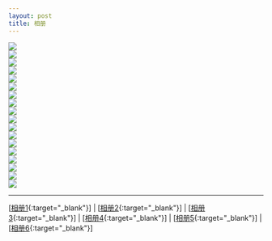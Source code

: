 ```yaml
---
layout: post
title: 相册
---
```

<img src="http://107.182.178.93/static/photos/small_IMG_0767.JPG"><br>
<img src="http://107.182.178.93/static/photos/small_IMG_0772.JPG"><br>
<img src="http://107.182.178.93/static/photos/small_IMG_0773.JPG"><br>
<img src="http://107.182.178.93/static/photos/small_IMG_0776.JPG"><br>
<img src="http://107.182.178.93/static/photos/small_IMG_0777.JPG"><br>
<img src="http://107.182.178.93/static/photos/small_IMG_0778.JPG"><br>
<img src="http://107.182.178.93/static/photos/small_IMG_0780.JPG"><br>
<img src="http://107.182.178.93/static/photos/small_IMG_0782.JPG"><br>
<img src="http://107.182.178.93/static/photos/small_IMG_0783.JPG"><br>
<img src="http://107.182.178.93/static/photos/small_IMG_0784.JPG"><br>
<img src="http://107.182.178.93/static/photos/small_IMG_0785.JPG"><br>
<img src="http://107.182.178.93/static/photos/small_IMG_0787.JPG"><br>
<img src="http://107.182.178.93/static/photos/small_IMG_0789.JPG"><br>
<img src="http://107.182.178.93/static/photos/small_IMG_0794.JPG"><br>
<img src="http://107.182.178.93/static/photos/small_IMG_0796.JPG"><br>
<img src="http://107.182.178.93/static/photos/small_IMG_0797.JPG"><br>
<img src="http://107.182.178.93/static/photos/small_IMG_0798.JPG"><br>
<img src="http://107.182.178.93/static/photos/small_IMG_0811.JPG"><br>


---

[[相册1][ref1]{:target="_blank"}] | [[相册2][ref2]{:target="_blank"}] | [[相册3][ref3]{:target="_blank"}] | [[相册4][ref4]{:target="_blank"}] | [[相册5][ref5]{:target="_blank"}] | [[相册6][ref6]{:target="_blank"}]

[ref0]:http://about.uuspider.com/2017/03/14/photo.html
[ref1]:http://about.uuspider.com/2017/03/14/photo1.html
[ref2]:http://about.uuspider.com/2017/03/14/photo2.html
[ref3]:http://about.uuspider.com/2017/03/14/photo3.html
[ref4]:http://about.uuspider.com/2017/03/14/photo4.html
[ref5]:http://about.uuspider.com/2017/03/14/photo5.html
[ref6]:http://about.uuspider.com/2017/03/14/photo6.html


<script type="text/javascript">var cnzz_protocol = (("https:" == document.location.protocol) ? " https://" : " http://");document.write(unescape("%3Cspan id='cnzz_stat_icon_1260865756'%3E%3C/span%3E%3Cscript src='" + cnzz_protocol + "s95.cnzz.com/z_stat.php%3Fid%3D1260865756%26show%3Dpic' type='text/javascript'%3E%3C/script%3E"));</script>
